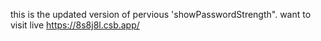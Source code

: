 this is the updated version of pervious 'showPasswordStrength".
want to visit live https://8s8j8l.csb.app/

